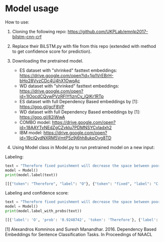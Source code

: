 # Model usage

How to use:

1. Cloning the following repo:
https://github.com/UKPLab/emnlp2017-bilstm-cnn-crf

2. Replace their BiLSTM.py with file from this repo (extended with method to get confidence score for prediction).

3. Downloading the pretrained model.

    * ES dataset with "shrinked" fasttext embeddings: https://drive.google.com/open?id=1jp1VrEBrH-bHo28VvzCDc4U4hX1OwoAc
    * WD dataset with "shrinked" fasttext embeddings: https://drive.google.com/open?id=1IOocdCQvwPVzRFlYfiznCv_iQIKr1RTp
    * ES dataset with full Dependency Based embeddings by [1]: https://goo.gl/gcF8VP
    * WD dataset with full  Dependency Based embeddings by [1]:  https://goo.gl/82iWwA
    * COMBO model: https://drive.google.com/open?id=18AAYTvNEdZgCZvklu7PDMNSYCvladxh2
    * IBM model: https://drive.google.com/open?id=19ciQydNXRM5VmtP5z9j6hh8ukpOyg8TD

4. Using Model class in Model.py to run pretrained model on a new input:

Labeling:

```python
text = "Therefore fixed punishment will decrease the space between poor and rich people and everyone will understand the importance of each other. Yes I will."
model = Model()
print(model.label(text))

[[{"token": "Therefore", "label": "O"}, {"token": "fixed", "label": "C-B"}, {"token": "punishment", "label": "C-I"}, {"token": "will", "label": "C-I"}, {"token": "decrease", "label": "C-I"}, {"token": "the", "label": "C-I"}, {"token": "space", "label": "C-I"}, {"token": "between", "label": "C-I"}, {"token": "poor", "label": "C-I"}, {"token": "and", "label": "C-I"}, {"token": "rich", "label": "C-I"}, {"token": "people", "label": "C-I"}, {"token": "and", "label": "C-I"}, {"token": "everyone", "label": "C-I"}, {"token": "will", "label": "C-I"}, {"token": "understand", "label": "C-I"}, {"token": "the", "label": "C-I"}, {"token": "importance", "label": "C-I"}, {"token": "of", "label": "C-I"}, {"token": "each", "label": "C-I"}, {"token": "other", "label": "C-I"}, {"token": ".", "label": "O"}], [{"token": "Yes", "label": "O"}, {"token": "I", "label": "O"}, {"token": "will", "label": "O"}, {"token": ".", "label": "O"}]]
```

Labeling and confidence score:

```python
text = "Therefore fixed punishment will decrease the space between poor and rich people and everyone will understand the importance of each other. Yes I will."
model = Model()
print(model.label_with_probs(text))

[[{'label': 'O', 'prob': '0.9248742', 'token': 'Therefore'}, {'label': 'C-B', 'prob': '0.44421706', 'token': 'fixed'}, {'label': 'C-I', 'prob': '0.4107555', 'token': 'punishment'}, {'label': 'C-I', 'prob': '0.49298504', 'token': 'will'}, {'label': 'C-I', 'prob': '0.48158503', 'token': 'decrease'}, {'label': 'C-I', 'prob': '0.47499213', 'token': 'the'}, {'label': 'C-I', 'prob': '0.46752247', 'token': 'space'}, {'label': 'C-I', 'prob': '0.44668216', 'token': 'between'}, {'label': 'C-I', 'prob': '0.43725127', 'token': 'poor'}, {'label': 'C-I', 'prob': '0.41270158', 'token': 'and'}, {'label': 'C-I', 'prob': '0.39943892', 'token': 'rich'}, {'label': 'C-I', 'prob': '0.38194695', 'token': 'people'}, {'label': 'C-I', 'prob': '0.3775853', 'token': 'and'}, {'label': 'C-I', 'prob': '0.35318276', 'token': 'everyone'}, {'label': 'C-I', 'prob': '0.3679205', 'token': 'will'}, {'label': 'C-I', 'prob': '0.34831274', 'token': 'understand'}, {'label': 'C-I', 'prob': '0.3565875', 'token': 'the'}, {'label': 'C-I', 'prob': '0.36702344', 'token': 'importance'}, {'label': 'P-I', 'prob': '0.34357774', 'token': 'of'}, {'label': 'P-I', 'prob': '0.33412224', 'token': 'each'}, {'label': 'P-I', 'prob': '0.33728018', 'token': 'other'}, {'label': 'O', 'prob': '0.99704343', 'token': '.'}], [{'label': 'O', 'prob': '0.95338166', 'token': 'Yes'}, {'label': 'O', 'prob': '0.986553', 'token': 'I'}, {'label': 'O', 'prob': '0.9626477', 'token': 'will'}, {'label': 'O', 'prob': '0.99946254', 'token': '.'}]]
```

[1] Alexandros Komninos and Suresh Manandhar. 2016. Dependency Based Embeddings for Sentence Classification Tasks. In Proceedings of NAACL
